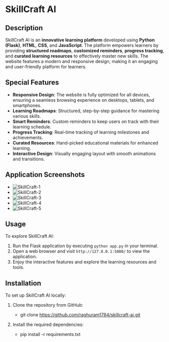 # SkillCraft AI

## Description  
SkillCraft AI is an **innovative learning platform** developed using **Python (Flask)**, **HTML**, **CSS**, and **JavaScript**. The platform empowers learners by providing **structured roadmaps**, **customized reminders**, **progress tracking**, and **curated learning resources** to effectively master new skills. The website features a modern and responsive design, making it an engaging and user-friendly platform for learners.

## Special Features  
- **Responsive Design**: The website is fully optimized for all devices, ensuring a seamless browsing experience on desktops, tablets, and smartphones.  
- **Learning Roadmaps**: Structured, step-by-step guidance for mastering various skills.  
- **Smart Reminders**: Custom reminders to keep users on track with their learning schedule.  
- **Progress Tracking**: Real-time tracking of learning milestones and achievements.  
- **Curated Resources**: Hand-picked educational materials for enhanced learning.  
- **Interactive Design**: Visually engaging layout with smooth animations and transitions.

## Application Screenshots  
 - ![SkillCraft-1](SkillCraft-AI/Application-Screenshots/SkillCraft-1.png)
 - ![SkillCraft-2](SkillCraft-AI/Application-Screenshots/SkillCraft-2.png)
 - ![SkillCraft-3](SkillCraft-AI/Application-Screenshots/SkillCraft-3.png)
 - ![SkillCraft-4](SkillCraft-AI/Application-Screenshots/SkillCraft-4.png)
 - ![SkillCraft-5](SkillCraft-AI/Application-Screenshots/SkillCraft-5.png)

## Usage  
To explore SkillCraft AI:  
1. Run the Flask application by executing `python app.py` in your terminal.  
2. Open a web browser and visit `http://127.0.0.1:5000/` to view the application.  
3. Enjoy the interactive features and explore the learning resources and tools.

## Installation  
To set up SkillCraft AI locally:  
1. Clone the repository from GitHub:
   - git clone https://github.com/raghuram1784/skillcraft-ai.git
     
2. Install the required dependencies:
   - pip install -r requirements.txt
